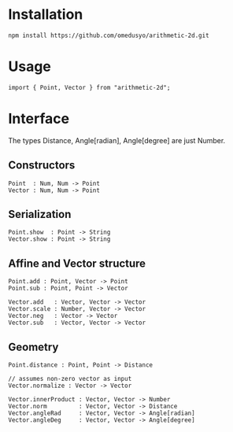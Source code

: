 
# Installation
```
npm install https://github.com/omedusyo/arithmetic-2d.git
```

# Usage
```
import { Point, Vector } from "arithmetic-2d";
```

# Interface
The types Distance, Angle[radian], Angle[degree] are just Number.


## Constructors
```
Point  : Num, Num -> Point
Vector : Num, Num -> Point
```

## Serialization
```
Point.show  : Point -> String
Vector.show : Point -> String
```

## Affine and Vector structure
```
Point.add : Point, Vector -> Point
Point.sub : Point, Point -> Vector

Vector.add   : Vector, Vector -> Vector
Vector.scale : Number, Vector -> Vector
Vector.neg   : Vector -> Vector
Vector.sub   : Vector, Vector -> Vector
```

## Geometry
```
Point.distance : Point, Point -> Distance

// assumes non-zero vector as input
Vector.normalize : Vector -> Vector

Vector.innerProduct : Vector, Vector -> Number
Vector.norm         : Vector, Vector -> Distance
Vector.angleRad     : Vector, Vector -> Angle[radian]
Vector.angleDeg     : Vector, Vector -> Angle[degree]
```

